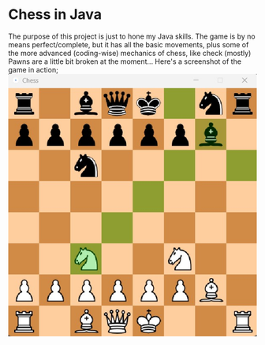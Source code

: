 # Chess in Java
The purpose of this project is just to hone my Java skills.
The game is by no means perfect/complete, but it has all the basic movements, plus some of the more advanced (coding-wise) mechanics of chess, like check (mostly)
Pawns are a little bit broken at the moment...
Here's a screenshot of the game in action;
![Screenshot](chess-ss.jpg)
